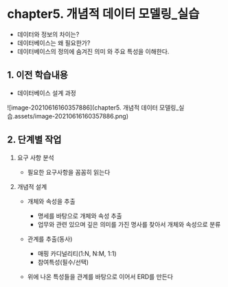 # chapter5. 개념적 데이터 모델링_실습

- 데이터와 정보의 차이는?
- 데이터베이스는 왜 필요한가?
- 데이터베이스의 정의에 숨겨진 의미 와 주요 특성을 이해한다.



## 1. 이전 학습내용

- 데이터베이스 설계 과정

![image-20210616160357886](chapter5. 개념적 데이터 모델링_실습.assets/image-20210616160357886.png)



## 2. 단계별 작업

1. 요구 사항 분석

   - 필요한 요구사항을 꼼꼼히 읽는다

   

2. 개념적 설계

   - 개체와 속성을 추출
     - 명세를 바탕으로 개체와 속성 추출
     - 업무와 관련 있으며 깊은 의미를 가진 명사를 찾아서 개체와 속성으로 분류
   - 관계를 추출(동사)
     - 매핑 카디널리티(1:N, N:M, 1:1)
     - 참여특성(필수/선택)

   - 위에 나온 특성들을 관계를 바탕으로 이어서 ERD를 만든다

   

 



